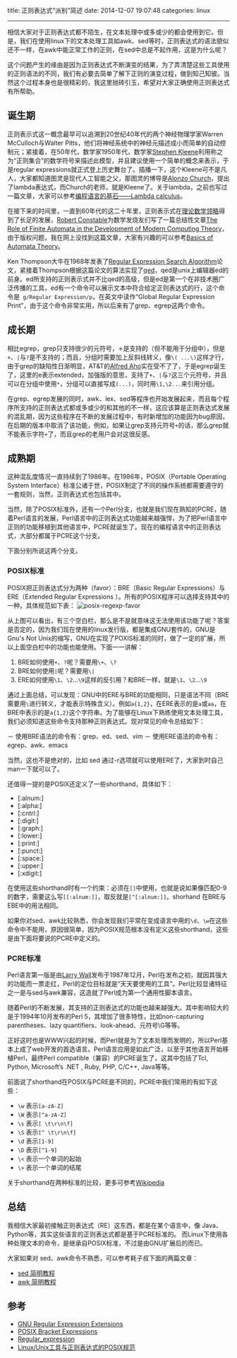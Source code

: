 title: 正则表达式“派别”简述
date: 2014-12-07 19:07:48
categories: linux

---

相信大家对于正则表达式都不陌生，在文本处理中或多或少的都会使用到它。但是，我们在使用linux下的文本处理工具如awk、sed等时，正则表达式的语法貌似还不一样，在awk中能正常工作的正则，在sed中总是不起作用，这是为什么呢？

这个问题产生的缘由是因为正则表达式不断演变的结果，为了弄清楚这些工具使用的正则语法的不同，我们有必要去简单了解下正则的演变过程，做到知己知彼。当然这个过程本身也是很精彩的，我这里抛砖引玉，希望对大家正确使用正则表达式有所帮助。

## 诞生期

正则表示式这一概念最早可以追溯到20世纪40年代的两个神经物理学家Warren McCulloch与Walter Pitts，他们将神经系统中的神经元描述成小而简单的自动控制元；紧接着，在50年代，数学家1950年代，数学家[Stephen Kleene](http://en.wikipedia.org/wiki/Stephen_Cole_Kleene)利用称之为“正则集合”的数学符号来描述此模型，并且建议使用一个简单的概念来表示，于是regular expressions就正式登上历史舞台了。插播一下，这个Kleene可不是凡人，大家都知道图灵是现代人工智能之父，那图灵的博导是[Alonzo Church](http://en.wikipedia.org/wiki/Alonzo_Church)，提出了lambda表达式，而Church的老师，就是Kleene了。关于lambda，之前也写过一篇文章，大家可以参考[编程语言的基石——Lambda calculus](/blog/2014/10/12/lambda-calculus-introduction/)。

在接下来的时间里，一直到60年代的这二十年里，正则表示式在[理论数学领略](http://en.wikipedia.org/wiki/Pure_mathematics)得到了长足的发展，[Robert Constable](http://www.cs.cornell.edu/home/rc/)为数学发烧友们写了一篇总结性文章[The Role of Finite Automata in the Development of Modern Computing Theory](http://www.sciencedirect.com/science/article/pii/S0049237X08712539)，由于版权问题，我在网上没找到这篇文章，大家有兴趣的可以参考[Basics of Automata Theory](http://cs.stanford.edu/people/eroberts/courses/soco/projects/2004-05/automata-theory/basics.html)。

Ken Thompson大牛在1968年发表了[Regular Expression Search Algorithm](http://www.fing.edu.uy/inco/cursos/intropln/material/p419-thompson.pdf)论文，紧接着Thompson根据这篇论文的算法实现了[qed](http://en.wikipedia.org/wiki/QED_%28text_editor%29)，qed是unix上编辑器ed的前身。ed所支持的正则表示式并不比qed的高级，但是ed是第一个在非技术圈广泛传播的工具，ed有一个命令可以展示文本中符合给定正则表达式的行，这个命令是` g/Regular Expression/p`，在英文中读作“Global Regular Expression Print”，由于这个命令非常实用，所以后来有了grep、egrep这两个命令。

## 成长期

相比egrep，grep只支持很少的元符号，`＊`是支持的（但不能用于分组中），但是`+`、`|`与`?`是不支持的；而且，分组时需要加上反斜线转义，像`\( ...\)`这样才行，由于grep的缺陷性日渐明显，AT&T的[Alfred Aho](http://en.wikipedia.org/wiki/Alfred_Aho)实在受不了了，于是egrep诞生了，这里的e表示extended，加强版的意思，支持了`+`、`|`与`?`这三个元符号，并且可以在分组中使用`*`，分组可以直接写成`(...)`，同时用`\1,\2...`来引用分组。

在grep、egrep发展的同时，awk、lex、sed等程序也开始发展起来，而且每个程序所支持的正则表达式都或多或少的和其他的不一样，这应该算是正则表达式发展的混乱期，因为这些程序在不断的发展过程中，有时新增加的功能因为bug原因，在后期的版本中取消了该功能，例如，如果让grep支持元符号`+`的话，那么grep就不能表示字符`+`了，而且grep的老用户会对这很反感。

## 成熟期

这种混乱度情况一直持续到了1986年。在1986年，POSIX（Portable Operating System Interface）标准公诸于世，POSIX制定了不同的操作系统都需要遵守的一套规则，当然，正则表达式也包括其中。

当然，除了POSIX标准外，还有一个Perl分支，也就是我们现在熟知的PCRE，随着Perl语言的发展，Perl语言中的正则表达式功能越来越强悍，为了把Perl语言中正则的功能移植到其他语言中，PCRE就诞生了。现在的编程语言中的正则表达式，大部分都属于PCRE这个分支。

下面分别所说这两个分支。

### POSIX标准
POSIX把正则表达式分为两种（favor）：BRE（Basic Regular Expressions）与ERE（Extended Regular Expressions ）。所有的POSIX程序可以选择支持其中的一种。具体规范如下表：
<img src="http://img03.taobaocdn.com/imgextra/i3/581166664/TB2uVx6bpXXXXaDXpXXXXXXXXXX_!!581166664.png" alt=" posix-regexp-favor"/>

从上图可以看出，有三个空白栏，那么是不是就意味这无法使用该功能了呢？答案是否定的，因为我们现在使用的linux发行版，都是集成GNU套件的，GNU是Gnu's Not Unix的缩写，GNU在实现了POXIS标准的同时，做了一定的扩展，所以上面空白栏中的功能也能使用。下面一一讲解：

1. BRE如何使用`+`、`?`呢？需要用`\+`、`\?`
2. BRE如何使用`|`呢？需要用`\|`
3. ERE如何使用`\1`、`\2`...`\9`这样的反引用？和BRE一样，就是`\1`、`\2`...`\9`

通过上面总结，可以发现：GNU中的ERE与BRE的功能相同，只是语法不同（BRE需要用`\`进行转义，才能表示特殊含义）。例如`a{1,2}`，在ERE表示的是`a`或`aa`，在BRE中表示的是`a{1,2}`这个字符串。为了能够在Linux下熟练使用文本处理工具，我们必须知道这些命令支持那种正则表达式。现对常见的命令总结如下：

－ 使用BRE语法的命令有：grep、ed、sed、vim
－ 使用ERE语法的命令有：egrep、awk、emacs

当然，这也不是绝对的，比如 sed 通过-r选项就可以使用ERE了，大家到时自己man一下就可以了。

还值得一提的是POSIX还定义了一些shorthand，具体如下：

- [:alnum:]
- [:alpha:]
- [:cntrl:]
- [:digit:]
- [:graph:]
- [:lower:]
- [:print:]
- [:punct:]
- [:space:]
- [:upper:]
- [:xdigit:]

在使用这些shorthand时有一个约束：必须在`[]`中使用，也就是说如果像匹配0-9的数字，需要这么写`[[:alnum:]]`，取反就是`[^[:alnum:]]`。shorhand 在BRE与EBE中的用法相同。

如果你对sed、awk比较熟悉，你会发现我们平常在变成语言中用的`\d`、`\w`在这些命令中不能用，原因很简单，因为POSIX规范根本没有定义这些shorthand，这些是由下面将要说的PCRE中定义的。

### PCRE标准

Perl语言第一版是由[Larry Wall](http://en.wikipedia.org/wiki/Larry_Wall)发布于1987年12月，Perl在发布之初，就因其强大的功能而一票走红，Perl的定位目标就是“天天要使用的工具”。Perl比较显诸特征之一是与sed与awk兼容，这造就了Perl成为第一个通用性脚本语言。

随着Perl的不断发展，其支持的正则表达式的功能也越来越强大。其中影响较大的是于1994年10月发布的Perl 5，其增加了很多特性，比如non-capturing parentheses、lazy quantifiers、look-ahead、元符号\\G等等。

正好这时也是WWW兴起的时候，而Perl就是为了文本处理而发明的，所以Perl基本上成了web开发的首选语言。Perl语言应用是如此广泛，以至于其他语言开始移植Perl，最终Perl compatible（兼容）的PCRE诞生了，这其中包括了Tcl, Python, Microsoft’s .NET , Ruby, PHP, C/C++, Java等等。

前面说了shorthand在POSIX与PCRE是不同的，PCRE中我们常用的有如下这些：

- `\w` 表示`[a-zA-Z]`
- `\W` 表示`[^a-zA-Z]`
- `\s` 表示`[ \t\r\n\f]`
- `\S` 表示`[^ \t\r\n\f]`
- `\d` 表示`[1-9]`
- `\D` 表示`[^1-9]`
- `\<` 表示一个单词的起始
- `\>` 表示一个单词的结尾

关于shorthand在两种标准的比较，更多可参考[Wikipedia](http://en.wikipedia.org/wiki/Regular_expression#Character_classes)

## 总结

我相信大家最初接触正则表达式（RE）这东西，都是在某个语言中，像 Java、Python等，其实这些语言的正则表达式都是基于PCRE标准的。
而Linux下使用各种处理文本的命令，是继承自POSIX标准，不过是由GNU扩展后的而已。

大家如果对 sed、awk命令不熟悉，可以参考耗子叔下面的两篇文章：

- [sed 简明教程](http://coolshell.cn/articles/9104.html)
- [awk 简明教程](http://coolshell.cn/articles/9070.html)

## 参考

- [GNU Regular Expression Extensions](http://www.regular-expressions.info/gnu.html)
- [POSIX Bracket Expressions](http://www.regular-expressions.info/posixbrackets.html)
- [Regular_expression](http://en.wikipedia.org/wiki/Regular_expression)
- [Linux/Unix工具与正则表达式的POSIX规范](http://www.infoq.com/cn/news/2011/07/regular-expressions-6-POSIX)
